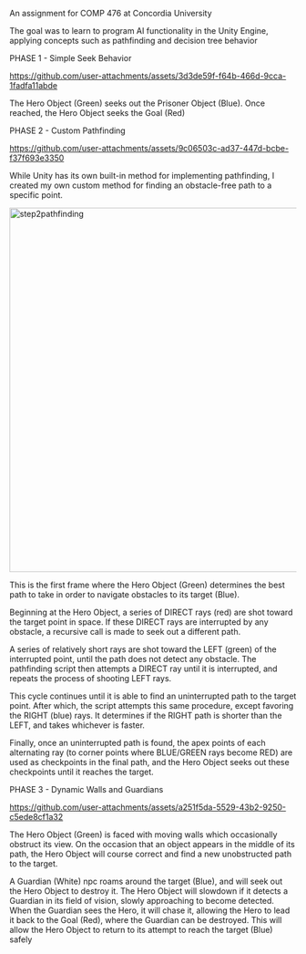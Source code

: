 An assignment for COMP 476 at Concordia University

The goal was to learn to program AI functionality in the Unity Engine, applying concepts such as pathfinding and decision tree behavior



PHASE 1 - Simple Seek Behavior


https://github.com/user-attachments/assets/3d3de59f-f64b-466d-9cca-1fadfa11abde


The Hero Object (Green) seeks out the Prisoner Object (Blue). Once reached, the Hero Object seeks the Goal (Red)


PHASE 2 - Custom Pathfinding



https://github.com/user-attachments/assets/9c06503c-ad37-447d-bcbe-f37f693e3350


While Unity has its own built-in method for implementing pathfinding, I created my own custom method for finding an obstacle-free path to a specific point.



<img width="972" height="639" alt="step2pathfinding" src="https://github.com/user-attachments/assets/6a1ff766-161d-45c0-ae00-5f66c82575de" />


This is the first frame where the Hero Object (Green) determines the best path to take in order to navigate obstacles to its target (Blue).

Beginning at the Hero Object, a series of DIRECT rays (red) are shot toward the target point in space. If these DIRECT rays are interrupted by any obstacle, a recursive call is made to seek out a different path.

A series of relatively short rays are shot toward the LEFT (green) of the interrupted point, until the path does not detect any obstacle. The pathfinding script then attempts a DIRECT ray until it is interrupted, and repeats the process of shooting LEFT rays.

This cycle continues until it is able to find an uninterrupted path to the target point. After which, the script attempts this same procedure, except favoring the RIGHT (blue) rays. It determines if the RIGHT path is shorter than the LEFT, and takes whichever is faster.

Finally, once an uninterrupted path is found, the apex points of each alternating ray (to corner points where BLUE/GREEN rays become RED) are used as checkpoints in the final path, and the Hero Object seeks out these checkpoints until it reaches the target.


PHASE 3 - Dynamic Walls and Guardians

https://github.com/user-attachments/assets/a251f5da-5529-43b2-9250-c5ede8cf1a32


The Hero Object (Green) is faced with moving walls which occasionally obstruct its view. On the occasion that an object appears in the middle of its path, the Hero Object will course correct and find a new unobstructed path to the target.

A Guardian (White) npc roams around the target (Blue), and will seek out the Hero Object to destroy it. The Hero Object will slowdown if it detects a Guardian in its field of vision, slowly approaching to become detected. When the Guardian sees the Hero, it will chase it, allowing the Hero to lead it back to the Goal (Red), where the Guardian can be destroyed. This will allow the Hero Object to return to its attempt to reach the target (Blue) safely
